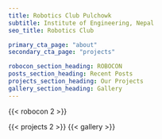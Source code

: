 ```yaml
---
title: Robotics Club Pulchowk
subtitle: Institute of Engineering, Nepal
seo_title: Robotics Club

primary_cta_page: "about"
secondary_cta_page: "projects"

robocon_section_heading: ROBOCON
posts_section_heading: Recent Posts
projects_section_heading: Our Projects
gallery_section_heading: Gallery
---
```


{{< robocon 2 >}}
<!-- {{< recent-posts 2 >}} -->
{{< projects 2 >}}
{{< gallery >}}